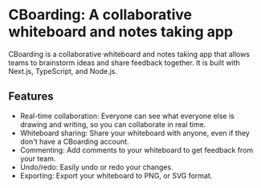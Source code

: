 # CBoarding: A collaborative whiteboard and notes taking app

CBoarding is a collaborative whiteboard and notes taking app that allows teams to brainstorm ideas and share feedback together. It is built with Next.js, TypeScript, and Node.js.

## Features

- Real-time collaboration: Everyone can see what everyone else is drawing and writing, so you can collaborate in real time.
- Whiteboard sharing: Share your whiteboard with anyone, even if they don't have a CBoarding account.
- Commenting: Add comments to your whiteboard to get feedback from your team.
- Undo/redo: Easily undo or redo your changes.
- Exporting: Export your whiteboard to PNG, or SVG format.
